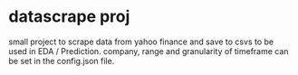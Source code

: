 # datascrape proj
 small project to scrape data from yahoo finance and save to csvs to be used in EDA / Prediction.
 company, range and granularity of timeframe can be set in the config.json file.
